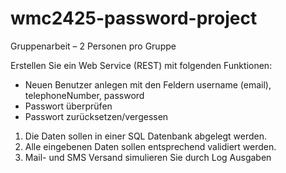 # wmc2425-password-project
Gruppenarbeit – 2 Personen pro Gruppe

Erstellen Sie ein Web Service (REST) mit folgenden Funktionen:

- Neuen Benutzer anlegen mit den Feldern username (email), telephoneNumber, password
- Passwort überprüfen
- Passwort zurücksetzen/vergessen

1. Die Daten sollen in einer SQL Datenbank abgelegt werden.
2. Alle eingebenen Daten sollen entsprechend validiert werden.
3. Mail- und SMS Versand simulieren Sie durch Log Ausgaben